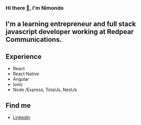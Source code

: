 ### Hi there 👋,  I'm Nimondo

## I'm a learning entrepreneur and full stack javascript developer working at Redpear Communications.

## Experience
- React
- React Native
- Angular
- Ionic
- Node /Express, TotalJs, NestJs
## Find me
- [Linkedin](https://www.linkedin.com/in/nimondo)
<!--
**nimondo/nimondo** is a ✨ _special_ ✨ repository because its `README.md` (this file) appears on your GitHub profile.

Here are some ideas to get you started:

- 🔭 I’m currently working on ...
- 🌱 I’m currently learning ...
- 👯 I’m looking to collaborate on ...
- 🤔 I’m looking for help with ...
- 💬 Ask me about ...
- 📫 How to reach me: ...
- 😄 Pronouns: ...
- ⚡ Fun fact: ...
-->
